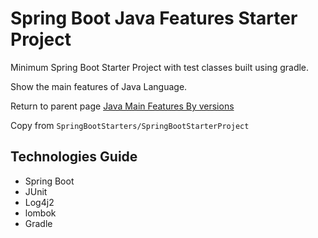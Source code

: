 # Spring Boot Java Features Starter Project

Minimum Spring Boot Starter Project with test classes built using gradle.

Show the main features of Java Language.

Return to parent page [Java Main Features By versions](/JavaTMP-Technical-Project-Manager/java/java-main-features-version.md)

Copy from `SpringBootStarters/SpringBootStarterProject`

## Technologies Guide

- Spring Boot
- JUnit
- Log4j2
- lombok
- Gradle 
